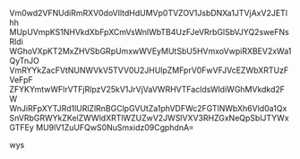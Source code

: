 Vm0wd2VFNUdiRmRXV0doVlltdHdUMVp0TVZOV1JsbDNXa1JTVjAxV2JETlhh
MUpUVmpKS1NHVkdXbFpXCmVsWnlWbTB4UzFJeVRrbGlSbVJYQ2sweFNsRldi
WGhoVXpKT2MxZHVSbGRpUmxwWVEyMUtSbU5HVmxoVwpiRXBEV2xWa1QyTnJO
VmRYYkZacFVtNUNWVkV5TVV0U2JHUlpZMFprV0FwVFJVcEZWbXRTUzFVeFpF
ZFYKYmtwWFlrVTFjRlpzV25kV1JrVjVaVWRHVTFacldsWldiWGhMVkdkd2FW
WnJiRFpXYTJRd1lURlZlRnBGClpGVUtZa1phVDFWc2FGTlNWbXh6Vld0a1Qx
SnVRbGRWYkZKelZWWldXRTlWZUZwV2JWSlVXV3RHZGxNeQpSblJTYWxGTFEy
MU9lV1ZuUFQwS0NuSmxidz09CgphdnA=

wys